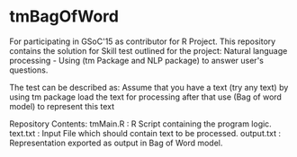 # tmBagOfWord
For participating in GSoC'15 as contributor for R Project.
This repository contains the solution for Skill test outlined for the project:
Natural language processing - Using (tm Package and NLP package) to answer user's questions.

The test can be described as:
Assume that you have a text (try any text)
by using tm package load the text for processing after that use (Bag of word model) to represent this text

Repository Contents:
tmMain.R : R Script containing the program logic.
text.txt : Input File which should contain text to be processed.
output.txt : Representation exported as output in Bag of Word model.
